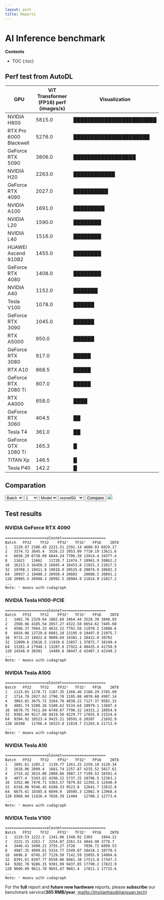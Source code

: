 ```yaml
---
layout: post
title: Reports
---
```


# AI Inference benchmark

**Contents**
* TOC
{:toc}

## Perf test from AutoDL

| GPU                         | ViT Transformer (FP16) perf (images/s) | Visualization            |
|-----------------------------|----------------------------------------|--------------------------|
| NVIDIA H800                 | 5815.0                                 | ████████████████████████ |
| RTX Pro 6000 Blackwell      | 5276.0                                 | ██████████████████████   |
| GeForce RTX 5090            | 3806.0                                 | ██████████████████       |
| NVIDIA H20                  | 2263.0                                 | ████████████             |
| GeForce RTX 4090            | 2027.0                                 | ██████████               |
| NVIDIA A100                 | 1691.0                                 | █████████                |
| NVIDIA L20                  | 1590.0                                 | ████████                 |
| NVIDIA L40                  | 1516.0                                 | ████████                 |
| HUAWEI Ascend 910B2         | 1455.0                                 | ████████                 |
| GeForce RTX 4080            | 1408.0                                 | ████████                 |
| NVIDIA A40                  | 1152.0                                 | ███████                  |
| Tesla V100                  | 1078.0                                 | ██████                   |
| GeForce RTX 3090            | 1045.0                                 | ██████                   |
| RTX A5000                   | 950.0                                  | ██████                   |
| GeForce RTX 3080            | 917.0                                  | █████                    |
| RTX A10                     | 868.5                                  | █████                    |
| GeForce RTX 2080 Ti         | 807.0                                  | █████                    |
| RTX A4000                   | 658.0                                  | ████                     |
| GeForce RTX 3060            | 404.5                                  | ██                       |
| Tesla T4                    | 361.0                                  | ██                       |
| GeForce GTX 1080 Ti         | 165.3                                  | █                        |
| TITAN Xp                    | 146.5                                  | █                        |
| Tesla P40                   | 142.2                                  | █                        |



## Comparation

<select id="l0_name" onchange='name_change("l0")'>
    <option valuse = "GPU">GPU</option>
    <option valuse = "Model">Model</option>
    <option valuse = "Batch" selected>Batch</option>
</select>
<select id="l0_value">
    <option valuse = "1" selected>1</option>
    <option valuse = "2">2</option>
    <option valuse = "4">4</option>
    <option valuse = "8">8</option>
    <option valuse = "16">16</option>
    <option valuse = "32">32</option>
    <option valuse = "64">64</option>
    <option valuse = "128">128</option>
</select>
<select id="l1_name" onchange='name_change("l1")'>
    <option valuse = "GPU">GPU</option>
    <option valuse = "Model" selected>Model</option>
</select>
<select id="l1_value">
    <option valuse = "alexnet" >alexnet</option>
    <option valuse = "googlenet">googlenet</option>
    <option valuse = "resnet18">resnet18</option>
    <option valuse = "resnet50" selected>resnet50</option>
    <option valuse = "resnet101">resnet101</option>
    <option valuse = "resnet152">resnet152</option>
    <option valuse = "vgg16">vgg16</option>
    <option valuse = "vgg19">vgg19</option>
</select>
<button onclick="show_compare()">Compare</button>
<img id="img" src="{{ site.baseurl }}/images/Batch_1_on_Model_resnet50_over_v100.png">
 

## Test results

### NVIDIA GeForce RTX 4090

``` sh
===================alexnet====================
Batch   FP32	TF32	FP32*	TF32*	FP16	INT8
1	2129.87	2106.45	2221.51	2291.14	4600.03	6829.17
2	3374.72	3645.4	3526.23	3953.09	7710.19	13611.6
4	6658.29	6730.09	6844.24	7706.39	13914.4	19377.4
8	11621	11662	11720.7	12474.7	18961.9	20862.2
16	16213.5	16450.5	16045.4	16453.8	21021.3	21017.5
32	19708.1	19411.9	19818.9	20525.8	20874.9	20682.3
64	20937.1	19480.2	20950.4	20883	20888.5	20891.2
128	20985.5	20988.3	20992.5	20984.9	21014.9	21017.2
...
Note: * means with cudagraph
```

### NVIDIA Tesla H100-PCIE

``` sh
===================alexnet====================
Batch	FP32	TF32	FP32*	TF32*	FP16	INT8
1	1462.76	2329.64	1802.68	2464.44	3528.39	3848.93
2	2560.66	4185.54	2657.27	4322.58	6654.62	7445.68
4	4508.37	7664.33	4632.12	7792.58	11970.2	13886.6
8	6934.06	12729.8	6001.18	13195.9	19497.9	21975.7
16	9715.23	18922.6	9809.69	19381.1	28422.8	30702
32	12099.6	23616.5	11920.6	23857.1	37872.7	38199.4
64	13281.4	27940.1	13287.8	27922.4	40435.4	41758.9
128	14548.9	30301	14489.8	30447.6	42407.3	42349.2
...
Note: * means with cudagraph
```

### NVIDIA Tesla A10G
    
```sh
===================alexnet====================
Batch	FP32	TF32	FP32*	TF32*	FP16	INT8
1	1123.65	1170.71	1187.35	1268.46	2180.29	2785.99
2	1714.78	2027.63	1790.78	2195.88	4070.68	4997.14
4	3063.01	3675.72	3204.78	4038.22	7127.37	9582.15
8	4881.74	5200.26	5100.62	5534.64	10979.1	13607.4
16	6678.75	7411.84	6749.67	7790.32	14331.2	18954.9
32	8302.84	9117.68	8419.56	9229.77	17655.9	21524.6
64	9394.92	10523.4	9425.21	10591.6	20207	21692.9
128	10288	11766.4	10323.8	11819.7	21263.6	21713.9
...
Note: * means with cudagraph
```

### NVIDIA Tesla A10
    
```sh
===================alexnet====================
Batch	FP32	TF32	FP32*	TF32*	FP16	INT8
1	1091.61	1205.2	1139.77	1263.25	2259.18	3120.34
2	1618.06	2099.4	1681.74	2257.87	4235.52	5817.61
4	2733.42	3633.86	2860.66	3987.17	7199.53	10391.4
8	4077.4	5343.62	4190.22	5737.25	10796.5	12363.2
16	5352.06	7478.71	5363.57	7879.02	12392.5	12440.9
32	6316.06	9346.45	6288.33	9523.8	12641.7	12632.8
64	6675.61	10385.6	6699.9	10505.3	12862.9	12968.4
128	6968.84	11426.4	7026.39	11404	12700.2	12773.6
...
Note: * means with cudagraph
```

### NVIDIA Tesla V100
    
```sh
===================alexnet====================
Batch	FP32	TF32	FP32*	TF32*	FP16	INT8
1	1219.53	1222.3	1341.86	1340.92	2365	1844.12
2	2222.15	2262.7	2254.87	2261.51	4044.98	3778.7
4	3446.41	3490.21	3755.27	3726	7036.72	6899.53
8	4987.35	4999.61	5324.77	5349.07	10418.2	10770.5
16	6696.8	6745.37	7129.59	7142.59	15055.9	14984.6
32	8391.61	8397.77	8550.06	8481.38	17513.8	17347.3
64	9202.78	9286.15	9381.99	9437.85	17799.2	17822.9
128	9609.89	9611.78	9691.47	9681.4	17811.1	17715.6
...
Note: * means with cudagraph
```

For the **full** report and **future new hardware** reports, please **subscribe** our benchmark service(**365 RMB/year**, [mailto://mojianhao@jiansuan.tech](mailto://mojianhao@jiansuan.tech))

